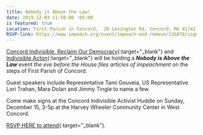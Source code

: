 ```yaml
---
title: Nobody is Above the Law!
date: 2019-12-03 11:50:00 -05:00
is featured: true
Location: First Parish in Concord,  20 Lexington Rd, Concord, MA 01742
RSVP-link: https://www.impeach.org/event/impeach-and-remove/126078/signup/?akid=&zip=&source=&s=
---
```


[Concord Indivisible, Reclaim Our Democracy](https://concordindivisible.org){:target="_blank"} and [Indivisible Acton](http://www.indivisibleacton.org){:target="_blank"} will be holding a ***Nobody is Above the Law*** event *the eve before the House files articles of impeachment* on the steps of First Parish of Concord.

Guest speakers include Representative Tami Gouveia, US Representative Lori Trahan, Mara Dolan and Jimmy Tingle to name a few.

Come make signs at the Concord Indivisible Activist Huddle on Sunday, December 15, 3-5p at the Harvey Wheeler Community Center in West Concord. 

[RSVP HERE to attend](https://www.impeach.org/event/impeach-and-remove/126078/signup/?akid=&zip=&source=&s=){:target="_blank"}.  
